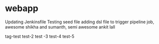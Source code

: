 # webapp
Updating Jenkinsfile
Testing seed file
adding dsl file to trigger pipeline job, awesome shikha and sumanth, semi awesome ankit lall

tag-test
test-2
test -3
test-4
test-5

